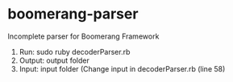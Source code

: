 # boomerang-parser 
Incomplete parser for Boomerang Framework <br>
1. Run: sudo ruby decoderParser.rb <br>
2. Output: output folder <br>
3. Input: input folder (Change input in decoderParser.rb (line 58) <br>

